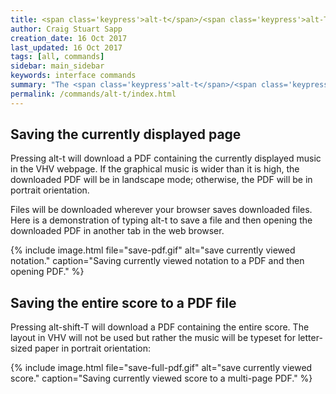 ```yaml
---
title: <span class='keypress'>alt-t</span>/<span class='keypress'>alt-T</span>
author: Craig Stuart Sapp
creation_date: 16 Oct 2017
last_updated: 16 Oct 2017
tags: [all, commands]
sidebar: main_sidebar
keywords: interface commands 
summary: "The <span class='keypress'>alt-t</span>/<span class='keypress'>alt-T</span> commands download PDF files of the current page or full score."
permalink: /commands/alt-t/index.html
---
```



## Saving the currently displayed page

Pressing <span class="keypress">alt-t</span> will download a PDF
containing the currently displayed music in the VHV webpage.  If the
graphical music is wider than it is high, the downloaded PDF will be 
in landscape mode; otherwise, the PDF will be in portrait orientation.

Files will be downloaded wherever your browser saves downloaded files.  Here
is a demonstration of typing <span class="keypress">alt-t</span> to save
a file and then opening the downloaded PDF in another tab in the web browser.

{% include image.html
	file="save-pdf.gif"
	alt="save currently viewed notation."
	caption="Saving currently viewed notation to a PDF and then opening PDF."
%}

## Saving the entire score to a PDF file

Pressing <span class="keypress">alt-shift-T</span> will download a PDF
containing the entire score.  The layout in VHV will not be used but
rather the music will be typeset for letter-sized paper in portrait
orientation:

{% include image.html
	file="save-full-pdf.gif"
	alt="save currently viewed score."
	caption="Saving currently viewed score to a multi-page PDF."
%}


